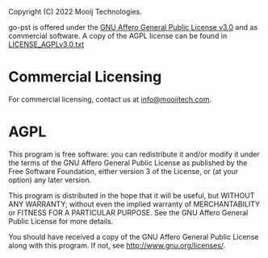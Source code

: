Copyright (C) 2022 Mooij Technologies.

go-pst is offered under the [GNU Affero General Public License v3.0](https://opensource.org/licenses/AGPL-3.0)
and as commercial software.
A copy of the AGPL license can be found in [LICENSE_AGPLv3.0.txt](https://github.com/mooijtech/go-pst/blob/master/LICENSE_AGPLv3.0.txt)

# Commercial Licensing

For commercial licensing, contact us at info@mooijtech.com.

# AGPL
This program is free software: you can redistribute it and/or modify
it under the terms of the GNU Affero General Public License as
published by the Free Software Foundation, either version 3 of the
License, or (at your option) any later version.

This program is distributed in the hope that it will be useful,
but WITHOUT ANY WARRANTY; without even the implied warranty of
MERCHANTABILITY or FITNESS FOR A PARTICULAR PURPOSE.  See the
GNU Affero General Public License for more details.

You should have received a copy of the GNU Affero General Public License
along with this program.  If not, see <http://www.gnu.org/licenses/>.
